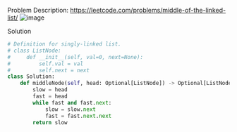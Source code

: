 Problem Description: https://leetcode.com/problems/middle-of-the-linked-list/
![image](https://user-images.githubusercontent.com/11685096/155470421-e09ddc0a-f418-4660-acc4-6d3716f5adf2.png)

Solution
```python 
# Definition for singly-linked list.
# class ListNode:
#     def __init__(self, val=0, next=None):
#         self.val = val
#         self.next = next
class Solution:
    def middleNode(self, head: Optional[ListNode]) -> Optional[ListNode]:
        slow = head
        fast = head
        while fast and fast.next:
            slow = slow.next
            fast = fast.next.next
        return slow
```
